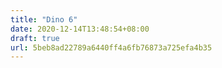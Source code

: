 ```yaml
---
title: "Dino 6"
date: 2020-12-14T13:48:54+08:00
draft: true
url: 5beb8ad22789a6440ff4a6fb76873a725efa4b35
---
```


